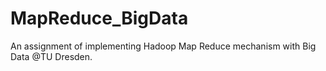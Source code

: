 # MapReduce_BigData
An assignment of implementing Hadoop Map Reduce mechanism with Big Data @TU Dresden.
